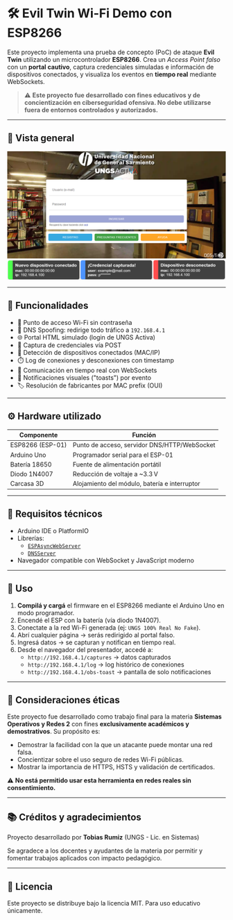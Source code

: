 # 🛠️ Evil Twin Wi-Fi Demo con ESP8266

Este proyecto implementa una prueba de concepto (PoC) de ataque **Evil Twin** utilizando un microcontrolador **ESP8266**. Crea un *Access Point falso* con un **portal cautivo**, captura credenciales simuladas e información de dispositivos conectados, y visualiza los eventos en **tiempo real** mediante WebSockets.

> ⚠️ **Este proyecto fue desarrollado con fines educativos y de concientización en ciberseguridad ofensiva. No debe utilizarse fuera de entornos controlados y autorizados.**

---

## 📸 Vista general

![portal demo](demo/portal.png)
![toast realtime](demo/toasts.png)

---

## 🚀 Funcionalidades

- 🔌 Punto de acceso Wi-Fi sin contraseña
- 🧠 DNS Spoofing: redirige todo tráfico a `192.168.4.1`
- 🌐 Portal HTML simulado (login de UNGS Activa)
- 🔐 Captura de credenciales vía POST
- 🧩 Detección de dispositivos conectados (MAC/IP)
- ⏱️ Log de conexiones y desconexiones con timestamp
- 📡 Comunicación en tiempo real con WebSockets
- 💬 Notificaciones visuales ("toasts") por evento
- 🏷️ Resolución de fabricantes por MAC prefix (OUI)

---

## ⚙️ Hardware utilizado

| Componente       | Función                                         |
|------------------|--------------------------------------------------|
| ESP8266 (ESP-01) | Punto de acceso, servidor DNS/HTTP/WebSocket   |
| Arduino Uno      | Programador serial para el ESP-01               |
| Batería 18650    | Fuente de alimentación portátil                 |
| Diodo 1N4007     | Reducción de voltaje a ~3.3 V                   |
| Carcasa 3D       | Alojamiento del módulo, batería e interruptor   |

---

## 🧰 Requisitos técnicos

- Arduino IDE o PlatformIO
- Librerías:
  - [`ESPAsyncWebServer`](https://github.com/me-no-dev/ESPAsyncWebServer)
  - [`DNSServer`](https://github.com/esp8266/Arduino/tree/master/libraries/DNSServer)
- Navegador compatible con WebSocket y JavaScript moderno

---

## 🧪 Uso

1. **Compilá y cargá** el firmware en el ESP8266 mediante el Arduino Uno en modo programador.
2. Encendé el ESP con la batería (vía diodo 1N4007).
3. Conectate a la red Wi-Fi generada (ej: `UNGS 100% Real No Fake`).
4. Abrí cualquier página → serás redirigido al portal falso.
5. Ingresá datos → se capturan y notifican en tiempo real.
6. Desde el navegador del presentador, accedé a:
   - `http://192.168.4.1/captures` → datos capturados
   - `http://192.168.4.1/log` → log histórico de conexiones
   - `http://192.168.4.1/obs-toast` → pantalla de solo notificaciones

---

## 🔐 Consideraciones éticas

Este proyecto fue desarrollado como trabajo final para la materia **Sistemas Operativos y Redes 2** con fines **exclusivamente académicos y demostrativos**. Su propósito es:

- Demostrar la facilidad con la que un atacante puede montar una red falsa.
- Concientizar sobre el uso seguro de redes Wi-Fi públicas.
- Mostrar la importancia de HTTPS, HSTS y validación de certificados.

⚠️ **No está permitido usar esta herramienta en redes reales sin consentimiento.**

---

## 📚 Créditos y agradecimientos

Proyecto desarrollado por **Tobias Rumiz** (UNGS - Lic. en Sistemas)

Se agradece a los docentes y ayudantes de la materia por permitir y fomentar trabajos aplicados con impacto pedagógico.

---

## 📝 Licencia

Este proyecto se distribuye bajo la licencia MIT. Para uso educativo únicamente.

